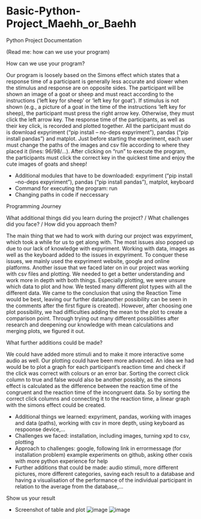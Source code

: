 # Basic-Python-Project_Maehh_or_Baehh
Python Project Documentation

(Read me: how can we use your program)

How can we use your program?

Our program is loosely based on the Simons effect which states that a response time of a participant is generally less accurate and slower when the stimulus and response are on opposite sides. The participant will be shown an image of a goat or sheep and must react according to the instructions (‘left key for sheep’ or ‘left key for goat’). If stimulus is not shown (e.g., a picture of a goat in the time of the instructions ‘left key for sheep), the participant must press the right arrow key. Otherwise, they must click the left arrow key. The response time of the participants, as well as their key click, is recorded and plotted together. All the participant must do is download expyriment (“pip install – no-deps expyriment”), pandas (“pip install pandas”) and matplot. Just before starting the experiment, each user must change the paths of the images and csv file according to where they placed it (lines: 96/98/...). After clicking on “run” to execute the program, the participants must click the correct key in the quickest time and enjoy the cute images of goats and sheep!

- Additional modules that have to be downloaded: expyriment (“pip install –no-deps               expyriment”), pandas (“pip install pandas”), matplot, keyboard
- Command for executing the program: run
- Changing paths in code if neccessary


Programming Journey

What additional things did you learn during the project? / What challenges did you face? / How did you approach them?

The main thing that we had to work with during our project was expyriment, which took a while for us to get along with. The most issues also popped up due to our lack of knowledge with expyriment. Working with data, images as well as the keyboard added to the issues in expyriment. To conquer these issues, we mainly used the expyriment website, google and online platforms. Another issue that we faced later on in our project was working with csv files and plotting. We needed to get a better understanding and work more in depth with both things. Especially plotting, we were unsure which data to plot and how. We tested many different plot types with all the different data. We came to the conclusion that using the Reaction Time would be best, leaving our further data(another possibility can be seen in the comments after the first figure is created). However, after choosing one plot possibility, we had difficulties adding the mean to the plot to create a comparison point. Through trying out many different possibilities after research and deepening our knowledge with mean calculations and merging plots, we figured it out.

What further additions could be made?

We could have added more stimuli and to make it more interactive some audio as well. Our plotting could have been more advanced. An idea we had would be to plot a graph for each participant’s reaction time and check if the click was correct with colours or an error bar. Sorting the correct click column to true and false would also be another possibly, as the simons effect is calculated as the difference between the reaction time of the congruent and the reaction time of the incongruent data. So by sorting the correct click columns and connecting it to the reaction time, a linear graph with the simons effect could be created.

- Additional things we learned: expyriment, pandas, working with images and data (paths),     working with csv in more depth, using keyboard as respoonse device,…
- Challenges we faced: installation, including images, turning xpd to csv, plotting
- Approach to challenges: google, following link in errormessage (for installation problem)   example experiments on github, asking other coxis with more python experience for help
- Further additions that could be made: audio stimuli, more different pictures, more          different categories, saving each result to a database and having a visualisation of the    performance of the individual participant in relation to the average from the              database,...

Show us your result

- Screenshot of table and plot
![image](https://user-images.githubusercontent.com/106176190/183050795-86bbc403-57c4-4a89-9778-7e743b163f43.png)
![image](https://user-images.githubusercontent.com/106176190/183156775-45218440-d9ee-4d65-89be-cb54af69a1a5.png)

